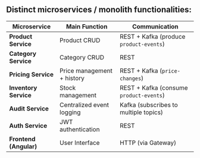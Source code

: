 ## Distinct microservices / monolith functionalities:

| Microservice              | Main Function                           | Communication                                |
|--------------------------|------------------------------------------|----------------------------------------------|
| **Product Service**       | Product CRUD                             | REST + Kafka (produce `product-events`)      |
| **Category Service**      | Category CRUD                            | REST                                          |
| **Pricing Service**       | Price management + history               | REST + Kafka (`price-changes`)               |
| **Inventory Service**     | Stock management                         | REST + Kafka (consume `product-events`)      |
| **Audit Service**         | Centralized event logging                | Kafka (subscribes to multiple topics)        |
| **Auth Service**          | JWT authentication              | REST                                          |
| **Frontend (Angular)**    | User Interface                           | HTTP (via Gateway)                           |

